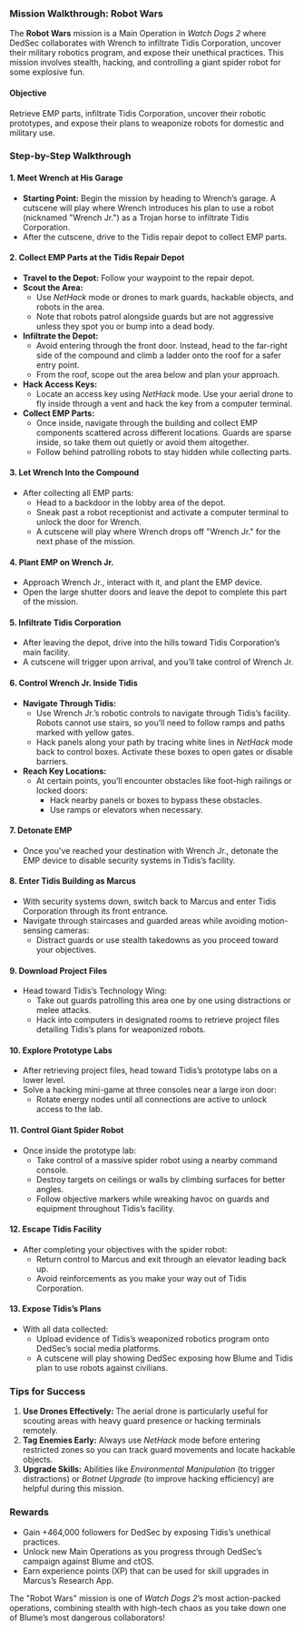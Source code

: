 ### **Mission Walkthrough: Robot Wars**

The **Robot Wars** mission is a Main Operation in *Watch Dogs 2* where DedSec collaborates with Wrench to infiltrate Tidis Corporation, uncover their military robotics program, and expose their unethical practices. This mission involves stealth, hacking, and controlling a giant spider robot for some explosive fun.

#### **Objective**
Retrieve EMP parts, infiltrate Tidis Corporation, uncover their robotic prototypes, and expose their plans to weaponize robots for domestic and military use.

### **Step-by-Step Walkthrough**

#### **1. Meet Wrench at His Garage**
- **Starting Point:** Begin the mission by heading to Wrench’s garage. A cutscene will play where Wrench introduces his plan to use a robot (nicknamed "Wrench Jr.") as a Trojan horse to infiltrate Tidis Corporation.
- After the cutscene, drive to the Tidis repair depot to collect EMP parts.

#### **2. Collect EMP Parts at the Tidis Repair Depot**
- **Travel to the Depot:** Follow your waypoint to the repair depot.
- **Scout the Area:**
  - Use *NetHack* mode or drones to mark guards, hackable objects, and robots in the area.
  - Note that robots patrol alongside guards but are not aggressive unless they spot you or bump into a dead body.
- **Infiltrate the Depot:**
  - Avoid entering through the front door. Instead, head to the far-right side of the compound and climb a ladder onto the roof for a safer entry point.
  - From the roof, scope out the area below and plan your approach.
- **Hack Access Keys:**
  - Locate an access key using *NetHack* mode. Use your aerial drone to fly inside through a vent and hack the key from a computer terminal.
- **Collect EMP Parts:**
  - Once inside, navigate through the building and collect EMP components scattered across different locations. Guards are sparse inside, so take them out quietly or avoid them altogether.
  - Follow behind patrolling robots to stay hidden while collecting parts.

#### **3. Let Wrench Into the Compound**
- After collecting all EMP parts:
  - Head to a backdoor in the lobby area of the depot.
  - Sneak past a robot receptionist and activate a computer terminal to unlock the door for Wrench.
  - A cutscene will play where Wrench drops off "Wrench Jr." for the next phase of the mission.

#### **4. Plant EMP on Wrench Jr.**
- Approach Wrench Jr., interact with it, and plant the EMP device.
- Open the large shutter doors and leave the depot to complete this part of the mission.

#### **5. Infiltrate Tidis Corporation**
- After leaving the depot, drive into the hills toward Tidis Corporation’s main facility.
- A cutscene will trigger upon arrival, and you’ll take control of Wrench Jr.

#### **6. Control Wrench Jr. Inside Tidis**
- **Navigate Through Tidis:**
  - Use Wrench Jr.’s robotic controls to navigate through Tidis’s facility. Robots cannot use stairs, so you’ll need to follow ramps and paths marked with yellow gates.
  - Hack panels along your path by tracing white lines in *NetHack* mode back to control boxes. Activate these boxes to open gates or disable barriers.
- **Reach Key Locations:**
  - At certain points, you’ll encounter obstacles like foot-high railings or locked doors:
    - Hack nearby panels or boxes to bypass these obstacles.
    - Use ramps or elevators when necessary.

#### **7. Detonate EMP**
- Once you’ve reached your destination with Wrench Jr., detonate the EMP device to disable security systems in Tidis’s facility.

#### **8. Enter Tidis Building as Marcus**
- With security systems down, switch back to Marcus and enter Tidis Corporation through its front entrance.
- Navigate through staircases and guarded areas while avoiding motion-sensing cameras:
  - Distract guards or use stealth takedowns as you proceed toward your objectives.

#### **9. Download Project Files**
- Head toward Tidis’s Technology Wing:
  - Take out guards patrolling this area one by one using distractions or melee attacks.
  - Hack into computers in designated rooms to retrieve project files detailing Tidis’s plans for weaponized robots.

#### **10. Explore Prototype Labs**
- After retrieving project files, head toward Tidis’s prototype labs on a lower level.
- Solve a hacking mini-game at three consoles near a large iron door:
  - Rotate energy nodes until all connections are active to unlock access to the lab.

#### **11. Control Giant Spider Robot**
- Once inside the prototype lab:
  - Take control of a massive spider robot using a nearby command console.
  - Destroy targets on ceilings or walls by climbing surfaces for better angles.
  - Follow objective markers while wreaking havoc on guards and equipment throughout Tidis’s facility.

#### **12. Escape Tidis Facility**
- After completing your objectives with the spider robot:
  - Return control to Marcus and exit through an elevator leading back up.
  - Avoid reinforcements as you make your way out of Tidis Corporation.

#### **13. Expose Tidis’s Plans**
- With all data collected:
  - Upload evidence of Tidis’s weaponized robotics program onto DedSec’s social media platforms.
  - A cutscene will play showing DedSec exposing how Blume and Tidis plan to use robots against civilians.

### **Tips for Success**
1. **Use Drones Effectively:** The aerial drone is particularly useful for scouting areas with heavy guard presence or hacking terminals remotely.
2. **Tag Enemies Early:** Always use *NetHack* mode before entering restricted zones so you can track guard movements and locate hackable objects.
3. **Upgrade Skills:** Abilities like *Environmental Manipulation* (to trigger distractions) or *Botnet Upgrade* (to improve hacking efficiency) are helpful during this mission.

### **Rewards**
- Gain +464,000 followers for DedSec by exposing Tidis’s unethical practices.
- Unlock new Main Operations as you progress through DedSec’s campaign against Blume and ctOS.
- Earn experience points (XP) that can be used for skill upgrades in Marcus’s Research App.

The "Robot Wars" mission is one of *Watch Dogs 2*’s most action-packed operations, combining stealth with high-tech chaos as you take down one of Blume’s most dangerous collaborators!